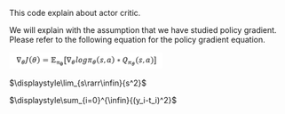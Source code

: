 This code explain about actor critic.

We will explain with the assumption that we have studied policy gradient. Please refer to the following equation for the policy gradient equation.  

<p align="left"><img src="figure/policy_gradient.png" /></p>  
<p>$\displaystyle\lim_{s\rarr\infin}{s^2}$</p><p>$\displaystyle\sum_{i=0}^{\infin}{(y_i-t_i)^2}$</p>

